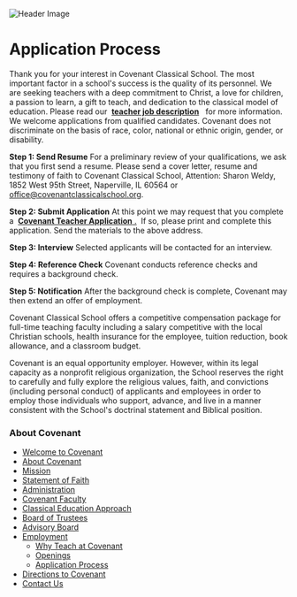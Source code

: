 ![Header Image](http://www.covenantclassicalschool.org/uploads/employmentapplication-W.jpg)

# Application Process

Thank you for your interest in Covenant Classical School. The most important factor in a school's success is the quality of its personnel. We are seeking teachers with a deep commitment to Christ, a love for children, a passion to learn, a gift to teach, and dedication to the classical model of education. Please read our  [<span>**<span>teacher job description</span>**</span>](http://66.132.139.241/uploads/CovenantTeacherJobDescription.pdf) **<span>**<span> </span>**</span>** for more information. We welcome applications from qualified candidates. Covenant does not discriminate on the basis of race, color, national or ethnic origin, gender, or disability.

**Step 1: Send Resume** For a preliminary review of your qualifications, we ask that you first send a resume. Please send a cover letter, resume and testimony of faith to Covenant Classical School, Attention: Sharon Weldy, 1852 West 95th Street, Naperville, IL 60564 or office@covenantclassicalschool.org.

**Step 2: Submit Application**
At this point we may request that you complete a  [**<span>Covenant Teacher Application</span>** .](http://www.covenantclassicalschool.org/uploads/2015CovenantTeacherApplication.pdf)  If so, please print and complete this application. Send the materials to the above address.

**Step 3: Interview** Selected applicants will be contacted for an interview. 

**Step 4: Reference Check**
Covenant conducts reference checks and requires a background check.  

**Step 5: Notification**
After the background check is complete, Covenant may then extend an offer of employment. 

Covenant Classical School offers a competitive compensation package for full-time teaching faculty including a salary competitive with the local Christian schools, health insurance for the employee, tuition reduction, book allowance, and a classroom budget.

Covenant is an equal opportunity employer. However, within its legal capacity as a nonprofit religious organization, the School reserves the right to carefully and fully explore the religious values, faith, and convictions (including personal conduct) of applicants and employees in order to employ those individuals who support, advance, and live in a manner consistent with the School's doctrinal statement and Biblical position.

### About Covenant

*   [Welcome to Covenant](http://www.covenantclassicalschool.org/covenantwelcome)
*   [About Covenant](http://www.covenantclassicalschool.org/about-covenant)
*   [Mission](http://www.covenantclassicalschool.org/covenant-mission)
*   [Statement of Faith](http://www.covenantclassicalschool.org/covenant-statement-of-faith)
*   [Administration](http://www.covenantclassicalschool.org/covenant-administration)
*   [Covenant Faculty](http://www.covenantclassicalschool.org/faculty)
*   [Classical Education Approach](http://www.covenantclassicalschool.org/covenant-classical-education-approach)
*   [Board of Trustees](http://www.covenantclassicalschool.org/board-of-trustees)
*   [Advisory Board](http://www.covenantclassicalschool.org/advisory-board)
*   [Employment](http://www.covenantclassicalschool.org/pages/page.asp?page_id=336531)
    *   [Why Teach at Covenant](http://www.covenantclassicalschool.org/pages/page.asp?page_id=336531)
    *   [Openings](http://www.covenantclassicalschool.org/pages/page.asp?page_id=337089)
    *   [Application Process](http://www.covenantclassicalschool.org/pages/page.asp?page_id=337090)
*   [Directions to Covenant](http://www.covenantclassicalschool.org/directions)
*   [Contact Us](http://www.covenantclassicalschool.org/contact)